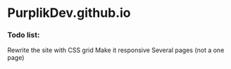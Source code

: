 # PurplikDev.github.io

### Todo list:
Rewrite the site with CSS grid
Make it responsive
Several pages (not a one page)
